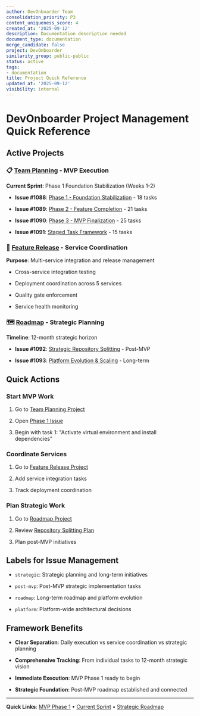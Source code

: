 ```yaml
---
author: DevOnboarder Team
consolidation_priority: P3
content_uniqueness_score: 4
created_at: '2025-09-12'
description: Documentation description needed
document_type: documentation
merge_candidate: false
project: DevOnboarder
similarity_group: public-public
status: active
tags:
- documentation
title: Project Quick Reference
updated_at: '2025-09-12'
visibility: internal
---
```


# DevOnboarder Project Management Quick Reference

## Active Projects

### 📋 [Team Planning](https://github.com/orgs/theangrygamershowproductions/projects/4/views/1) - MVP Execution

**Current Sprint**: Phase 1 Foundation Stabilization (Weeks 1-2)

- **Issue #1088**: [Phase 1 - Foundation Stabilization](https://github.com/theangrygamershowproductions/DevOnboarder/issues/1088) - 18 tasks

- **Issue #1089**: [Phase 2 - Feature Completion](https://github.com/theangrygamershowproductions/DevOnboarder/issues/1089) - 21 tasks

- **Issue #1090**: [Phase 3 - MVP Finalization](https://github.com/theangrygamershowproductions/DevOnboarder/issues/1090) - 25 tasks

- **Issue #1091**: [Staged Task Framework](https://github.com/theangrygamershowproductions/DevOnboarder/issues/1091) - 15 tasks

### 🚀 [Feature Release](https://github.com/orgs/theangrygamershowproductions/projects/5/views/1) - Service Coordination

**Purpose**: Multi-service integration and release management

- Cross-service integration testing

- Deployment coordination across 5 services

- Quality gate enforcement

- Service health monitoring

### 🗺️ [Roadmap](https://github.com/orgs/theangrygamershowproductions/projects/6/views/1) - Strategic Planning

**Timeline**: 12-month strategic horizon

- **Issue #1092**: [Strategic Repository Splitting](https://github.com/theangrygamershowproductions/DevOnboarder/issues/1092) - Post-MVP

- **Issue #1093**: [Platform Evolution & Scaling](https://github.com/theangrygamershowproductions/DevOnboarder/issues/1093) - Long-term

## Quick Actions

### Start MVP Work

1. Go to [Team Planning Project](https://github.com/orgs/theangrygamershowproductions/projects/4/views/1)

2. Open [Phase 1 Issue](https://github.com/theangrygamershowproductions/DevOnboarder/issues/1088)

3. Begin with task 1: "Activate virtual environment and install dependencies"

### Coordinate Services

1. Go to [Feature Release Project](https://github.com/orgs/theangrygamershowproductions/projects/5/views/1)

2. Add service integration tasks

3. Track deployment coordination

### Plan Strategic Work

1. Go to [Roadmap Project](https://github.com/orgs/theangrygamershowproductions/projects/6/views/1)

2. Review [Repository Splitting Plan](https://github.com/theangrygamershowproductions/DevOnboarder/issues/1092)

3. Plan post-MVP initiatives

## Labels for Issue Management

- `strategic`: Strategic planning and long-term initiatives

- `post-mvp`: Post-MVP strategic implementation tasks

- `roadmap`: Long-term roadmap and platform evolution

- `platform`: Platform-wide architectural decisions

## Framework Benefits

- **Clear Separation**: Daily execution vs service coordination vs strategic planning

- **Comprehensive Tracking**: From individual tasks to 12-month strategic vision

- **Immediate Execution**: MVP Phase 1 ready to begin

- **Strategic Foundation**: Post-MVP roadmap established and connected

---

**Quick Links**: [MVP Phase 1](https://github.com/theangrygamershowproductions/DevOnboarder/issues/1088) • [Current Sprint](https://github.com/orgs/theangrygamershowproductions/projects/4/views/1) • [Strategic Roadmap](https://github.com/orgs/theangrygamershowproductions/projects/6/views/1)

